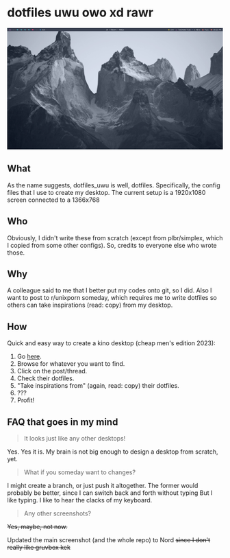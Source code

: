# dotfiles uwu owo xd rawr

![LVDS1 is enough until you encounter HDMI1](/assets/images/nordt.png)

## What
As the name suggests, dotfiles_uwu is well, dotfiles. Specifically, the config files that I use to create my desktop.
The current setup is a 1920x1080 screen connected to a 1366x768

## Who
Obviously, I didn't write these from scratch (except from plbr/simplex, which I copied from some other configs). So, credits to everyone else who wrote those.

## Why
A colleague said to me that I better put my codes onto git, so I did.
Also I want to post to r/unixporn someday, which requires me to write dotfiles so others can take inspirations (read: copy) from my desktop.

## How
Quick and easy way to create a kino desktop (cheap men's edition 2023):
1. Go [here](https://reddit.com/r/unixporn).
2. Browse for whatever you want to find.
3. Click on the post/thread.
4. Check their dotfiles.
5. "Take inspirations from" (again, read: copy) their dotfiles.
6. ???
7. Profit!

## FAQ that goes in my mind
> It looks just like any other desktops!

Yes. Yes it is. My brain is not big enough to design a desktop from scratch, yet.

> What if you someday want to changes?

I might create a branch, or just push it altogether. The former would probably be better, since I can switch back and forth without typing
But I like typing. I like to hear the clacks of my keyboard.

> Any other screenshots?

~~Yes, maybe, not now.~~

Updated the main screenshot (and the whole repo) to Nord ~~since I don't really like gruvbox kek~~
